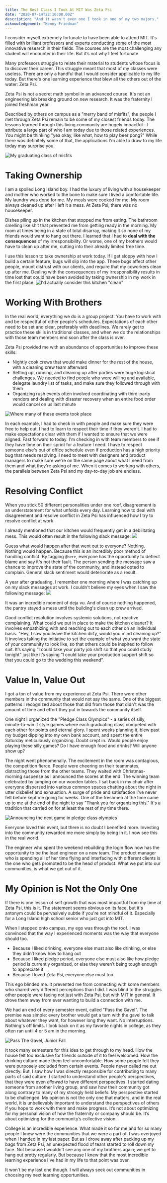 ```yaml
---
title: The Best Class I Took At MIT Was Zeta Psi
date: "2020-07-14T22:10:00.00Z"
description: "And it wasn't even one I took in one of my two majors."
acknowledgement: "Kenny Friedman"
---
```


I consider myself extremely fortunate to have been able to attend MIT. It's filled with brilliant professors and experts conducting some of the most innovative research in their fields. The courses are the most challenging any student will encounter in their life. But it’s not why I feel fortunate.

Many professors struggle to relate their material to students whose focus is to discover their career. This struggle meant that most of my classes were useless. There are only a handful that I would consider applicable to my life today. But there's one learning experience that blew all the others out of the water: Zeta Psi.

Zeta Psi is not a secret math symbol in an advanced course. It's not an engineering lab breaking ground on new research. It was the fraternity I joined freshman year.

Described by others on campus as a "merry band of misfits", the people I met through Zeta Psi remain to be some of my closest friends today. The lessons learned through this living community are hugely impactful - I attribute a large part of who I am today due to those related experiences. You might be thinking "yea okay, like what, how to play beer pong?" While there was definitely some of that, the applications I'm able to draw to my life today may surprise you.

![_My graduating class of misfits_](./alphaMu.JPG)

# Taking Ownership

I am a spoiled Long Island boy. I had the luxury of living with a housekeeper and mother who worked to the bone to make sure I lived a comfortable life. My laundry was done for me. My meals were cooked for me. My room always cleaned up after I left it a mess. At Zeta Psi, there was no housekeeper.

Dishes piling up in the kitchen that stopped me from eating. The bathroom smelling like shit that prevented me from getting ready in the morning. My room at times being in a state of total disarray, making it so none of my friends would want to hang out there. I learned that I had to **deal with the consequences** of my irresponsibility. Or worse, one of my brothers would have to clean up after me, cutting into their already limited free time.

I use this lesson to take ownership at work today. If I get sloppy with how I build a certain feature, bugs will slip into the app. These bugs affect other people, mount distrust with our clients, and require that my coworkers clean up after me. Dealing with the consequences of my irresponsibility results in time lost that could have been avoided by taking ownership in my work in the first place.
![_I'd actually consider this kitchen "clean"_](./kitchen.JPG)

# Working With Brothers

In the real world, everything we do is a group project. You have to work with and be respectful of other people's schedules. Expectations of each other need to be set and clear, preferably with deadlines. We rarely get to practice these skills in traditional classes, and when we do the relationships with those team members end soon after the class is over.

Zeta Psi provided me with an abundance of opportunities to improve these skills:

- Nightly cook crews that would make dinner for the rest of the house, with a cleaning crew team afterward
- Setting up, running, and cleaning up after parties were huge logistical challenges. We needed to find people who were willing and available, delegate laundry list of tasks, and make sure they followed through with them
- Organizing rush events often involved coordinating with third-party vendors and dealing with disaster recovery when an entire food order would cancel on us last minute

![_Where many of these events took place_](./diningRoom.jpg)

In each example, I had to check in with people and make sure they were free to help out. I had to learn to respect their time if they weren't. I had to make expectations clear with them if I wanted to ensure that we were aligned. Fast forward to today. I'm checking in with team members to see if they have time on their sprint for a feature I need. I have to respect someone else's out of office schedule even if production has a high priority bug that needs resolving. I need to meet with designers and product managers to make sure we're on the same page about what I need from them and what they're asking of me. When it comes to working with others, the parallels between Zeta Psi and my day-to-day job are endless.

# Resolving Conflict

When you stick 50 different personalities under one roof, disagreement is an understatement for what unfolds every day. Learning how to deal with disagreement and resolve conflict in Zeta Psi has influenced how I try to resolve conflict at work.

I already mentioned that our kitchen would frequently get in a debilitating mess. This would often result in the following slack message:
![](./slackZP.png)

Guess what would happen after that went out to everyone? Nothing. Nothing would happen. Because this is an incredibly poor method of handling conflict. By tagging `@here`, everyone has the opportunity to deflect blame and say it's not their fault. The person sending the message saw a chance to improve the state of the community, and instead opted to complain. General slack sentiment would deteriorate as a result.

A year after graduating, I remember one morning where I was catching up on my slack messages at work. I couldn't believe my eyes when I saw the following message:
![](./slackM43.png)

It was an incredible moment of deja vu. And of course nothing happened, the pantry stayed a mess until the building's clean up crew arrived.

Good conflict resolution involves systemic solutions, not reactive complaining. What could we put in place to make the kitchen cleaner? It involves empathizing with and reaching out to each other on an individual basis. "Hey, I saw you leave the kitchen dirty, would you mind cleaning up?" It involves taking the initiative to set the example of what you want the state of your community to look like, so that others could be inspired to follow suit. It’s saying “I could take your party job shift so that you could study tonight” just like it’s saying “I could take your production support shift so that you could go to the wedding this weekend”.

# Value In, Value Out

I got a ton of value from my experience at Zeta Psi. There were other members in the community that would not say the same. One of the biggest patterns I recognized about those that did from those that didn't was the amount of time and effort they put in towards the community itself.

One night I organized the "Pledge Class Olympics" - a series of silly, minute-to-win it style games where each graduating class competed with each other for points and eternal glory. I spent weeks planning it, blew past my budget dipping into my own bank account, and spent the entire Saturday meticulously organizing. Doubt crept in. Would people enjoy playing these silly games? Do I have enough food and drinks? Will anyone show up?

The night went phenomenally. The excitement in the room was contagious, the competition fierce. People were cheering on their teammates, distracting those from the other teams. They waited with Christmas-morning suspense as I announced the scores at the end. The winning team celebrated by jumping on our wooden tables. I sat back in my chair after everyone dispersed into various common spaces chatting about the night in utter disbelief and exhaustion. A surge of pride and satisfaction I've never felt before kept me going for weeks. One of the freshmen at the time came up to me at the end of the night to say "Thank you for organizing this." It's a tradition that carried on for at least the rest of my time there.

![_Announcing the next game in pledge class olympics_](./olympics.JPG)

Everyone loved this event, but there is no doubt I benefited more. Investing into the community rewarded me more simply by being in it. I now see this in the real world.

The engineer who spent the weekend rebuilding the login flow now has the opportunity to be the lead engineer on a new team. The product manager who is spending all of her time flying and interfacing with different clients is the one who gets promoted to be the head of product. What we put into our communities, is what we get out of it.

# My Opinion is Not the Only One

If there is one lesson of self growth that was most impactful from my time at Zeta Psi, this is it. The statement seems obvious on its face, but it's antonym could be pervasively subtle if you're not mindful of it. Especially for a Long Island high school senior who just got into MIT.

When I stepped onto campus, my ego was through the roof. I was convinced that the way I experienced moments was the way that everyone should too.

- Because I liked drinking, everyone else must also like drinking, or else they didn’t know how to hang out
- Because I liked pledge period, everyone else must also like how pledge period is currently organized, or else they weren’t being tough enough to appreciate it
- Because I loved Zeta Psi, everyone else must too

This ego blinded me. It prevented me from connecting with some members who shared very different perceptions than I did. I was blind to the struggles other people were facing not just with Zeta Psi, but with MIT in general. It drove them away from ever wanting to build a connection with me.

We had an end of every semester event, called "Pass the Gavel". The premise was simple: every brother would get a turn with the gavel to talk about whatever they want, for however long they want. No interruptions. Nothing's off limits. I look back on it as my favorite nights in college, as they often ran until 4 or 5 am in the morning.

![_Pass The Gavel, Junior Fall_](./ptg.JPG)

It took many semesters for this idea to get through to my head. How the house felt too exclusive for friends outside of it to feel welcomed. How the drinking culture made them feel uncomfortable. How some people felt they were purposely excluded from certain events. People never called me out directly. But, I saw how I was directly responsible for contributing to many parts of said culture. I started to understand other people's perspectives, that they were even _allowed_ to have different perspectives. I started dating someone from another living group, and saw how their community got along contrary to many of my strongly held beliefs. My perspective started to be challenged. My opinion is not the only one that matters, and in the real world, it is unbelievably important to understand the perspectives of others if you hope to work with them and make progress. It’s not about optimizing for my personal vision of how the fraternity or company should be. It’s about optimizing for the community’s collective vision.

College is an incredible experience. What made it so for me and for so many people I knew were the communities that we were a part of. I was overjoyed when I handed in my last paper. But as I drove away after packing up my bags from Zeta Psi, an unexpected flood of tears started to roll down my face. Not because I wouldn't see any one of my brothers again; we get to hang out pretty regularly. But because I knew that the most incredible learning experience I've had in my life to that point was over.

It won’t be my last one though. I will always seek out communities in choosing my next learning opportunities.

